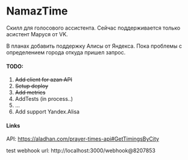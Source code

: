 # NamazTime
Скилл для голосового ассистента. Сейчас поддерживается только асистент Маруся от VK.

В планах добавить поддержку Алисы от Яндекса. Пока проблемы с определением города откуда пришел запрос.



#### TODO:
1. ~~Add client for azan API~~
2. ~~Setup deploy~~
3. ~~Add metrics~~ 
4. AddTests (in process..)
5. ...
6. Add support Yandex.Alisa


#### Links
API: https://aladhan.com/prayer-times-api#GetTimingsByCity

test webhook url: http://localhost:3000/webhook@8207853